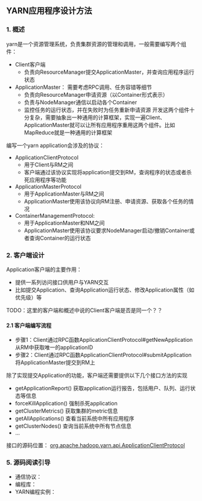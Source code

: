 ## YARN应用程序设计方法

### 1. 概述
yarn是一个资源管理系统，负责集群资源的管理和调用，一般需要编写两个组件：
- Client客户端
    - 负责向ResourceManager提交ApplicationMaster，并查询应用程序运行状态 
- ApplicationMaster： 需要考虑RPC调用、任务容错等细节
    - 负责向ResourceManager申请资源（以Container形式表示）
    - 负责与NodeManager通信以启动各个Container
    - 监控任务的运行状态，并在失败时为任务重新申请资源
开发这两个组件十分复杂，需要抽象出一种通用的计算框架，实现一遍Client、ApplicationMaster就可以让所有应用程序重用这两个组件。比如MapReduce就是一种通用的计算框架

编写一个yarn application会涉及的协议：
- ApplicationClientProtocol
    - 用于Client与RM之间
    - 客户端通过该协议实现将application提交到RM，查询程序的状态或者杀死应用程序等功能
- ApplicationMasterProtocol
    - 用于ApplicationMaster与RM之间
    - ApplicationMaster使用该协议向RM注册、申请资源、获取各个任务的情况
- ContainerManagementProtocol:
    - 用于ApplicationMaster和NM之间
    - ApplicationMaster使用该协议要求NodeManager启动/撤销Container或者查询Container的运行状态
### 2. 客户端设计
Application客户端的主要作用：
- 提供一系列访问接口供用户与YARN交互
- 比如提交Application、查询Application运行状态、修改Application属性（如优先级）等

TODO：这里的客户端和概述中说的Client客户端是否是同一个？？

#### 2.1 客户端编写流程
- 步骤1：Client通过RPC函数ApplicationClientProtocol#getNewApplication从RM中获取唯一的applicationID
- 步骤2：Client通过RPC函数ApplicationClientProtocol#submitApplication将ApplicationMaster提交到RM上

除了实现提交Application的功能，客户端还需要提供以下几个接口方法的实现
- getApplicationReport() 获取application运行报告，包括用户、队列、运行状态等信息
- forceKillApplication() 强制杀死application
- getClusterMetrics() 获取集群的metric信息
- getAllApplications() 查看当前系统中所有应用程序
- getClusterNodes() 查询当前系统中所有节点信息
- ...

接口的源码位置： [org.apache.hadoop.yarn.api.ApplicationClientProtocol](https://github.com/fancychuan/read-the-source/tree/master/hadoop-2.2.0-src/hadoop-yarn-project/hadoop-yarn/hadoop-yarn-api/src/main/java/org/apache/hadoop/yarn/api/ApplicationClientProtocol.java)

### 5. 源码阅读引导
- 通信协议：
- 编程库：
- YARN编程实例：